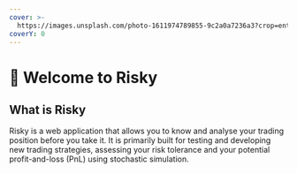 ```yaml
---
cover: >-
  https://images.unsplash.com/photo-1611974789855-9c2a0a7236a3?crop=entropy&cs=srgb&fm=jpg&ixid=M3wxOTcwMjR8MHwxfHNlYXJjaHw5fHxncmFwaHxlbnwwfHx8fDE3MjAwMjM5MjV8MA&ixlib=rb-4.0.3&q=85
coverY: 0
---
```


# 👋 Welcome to Risky

## What is Risky

Risky is a web application that allows you to know and analyse your trading position before you take it. It is primarily built for testing and developing new trading strategies, assessing your risk tolerance and your potential profit-and-loss (PnL) using stochastic simulation.
